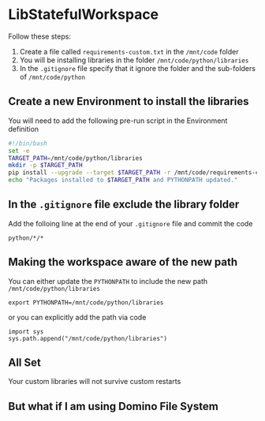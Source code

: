 # LibStatefulWorkspace

Follow these steps:
1. Create a file called `requirements-custom.txt` in the `/mnt/code` folder
2. You will be installing libraries in the folder `/mnt/code/python/libraries`
3. In the `.gitignore` file specify that it ignore the folder and the sub-folders of `/mnt/code/python`


## Create a new Environment to install the libraries

You will need to add the following pre-run script in the Environment definition

```bash
#!/bin/bash
set -e
TARGET_PATH=/mnt/code/python/libraries
mkdir -p $TARGET_PATH
pip install --upgrade --target $TARGET_PATH -r /mnt/code/requirements-custom.txt
echo "Packages installed to $TARGET_PATH and PYTHONPATH updated."
```

## In the `.gitignore` file exclude the library folder

Add the folloing line at the end of your `.gitignore` file and commit the code
```
python/*/*
```

## Making the workspace aware of the new path

You can either update the `PYTHONPATH` to include the new path `/mnt/code/python/libraries`

```
export PYTHONPATH=/mnt/code/python/libraries
```

or you can explicitly add the path via code

```
import sys
sys.path.append("/mnt/code/python/libraries")
```

## All Set

Your custom libraries will not survive custom restarts

## But what if I am using Domino File System